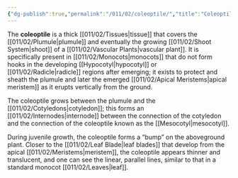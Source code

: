 ```yaml
---
{"dg-publish":true,"permalink":"/011/02/coleoptile/","title":"Coleoptile","tags":["BIOL412"],"noteIcon":"1","created":"2024-10-19T20:27:19.032-07:00","updated":"2024-09-26T15:16:53.978-07:00"}
---
```


The **coleoptile** is a thick [[011/02/Tissues\|tissue]] that covers the [[011/02/Plumule\|plumule]] and eventually the growing [[011/02/Shoot System\|shoot]] of a [[011/02/Vascular Plants\|vascular plant]]. It is specifically present in [[011/02/Monocots\|monocots]] that do not form hooks in the developing [[Hypocotyl\|hypocotyl]] or [[011/02/Radicle\|radicle]] regions after emerging; it exists to protect and sheath the plumule and later the emerged [[011/02/Apical Meristems\|apical meristem]] as it erupts vertically from the ground.

The coleoptile grows between the plumule and the [[011/02/Cotyledons\|cotyledon]]; this forms an [[011/02/Internodes\|internode]] between the connection of the cotyledon and the connection of the coleoptile known as the [[Mesocotyl\|mesocotyl]].

During juvenile growth, the coleoptile forms a “bump” on the aboveground plant. Closer to the [[011/02/Leaf Blade\|leaf blades]] that develop from the apical [[011/02/Meristems\|meristem]], the coleoptile appears thinner and translucent, and one can see the linear, parallel lines, similar to that in a standard monocot [[011/02/Leaves\|leaf]].